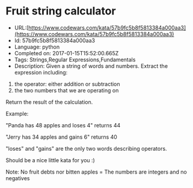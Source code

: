 # Fruit string calculator

 - URL:[https://www.codewars.com/kata/57b9fc5b8f5813384a000aa3](https://www.codewars.com/kata/57b9fc5b8f5813384a000aa3)
 - Id: 57b9fc5b8f5813384a000aa3
 - Language: python
 - Completed on: 2017-01-15T15:52:00.665Z
 - Tags: Strings,Regular Expressions,Fundamentals
 - Description:
Given a string of words and numbers. Extract the expression including: 
1. the operator: either addition or subtraction
2. the two numbers that we are operating on

Return the result of the calculation.

Example:

"Panda has 48 apples and loses 4" returns 44

"Jerry has 34 apples and gains 6" returns 40

"loses" and "gains" are the only two words describing operators.

Should be a nice little kata for you :)

Note:
No fruit debts nor bitten apples = The numbers are integers and no negatives 
